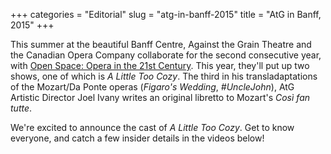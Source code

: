 +++
categories = "Editorial"
slug = "atg-in-banff-2015"
title = "AtG in Banff, 2015"
+++

This summer at the beautiful Banff Centre, Against the Grain Theatre and the Canadian Opera Company collaborate for the second consecutive year, with [Open Space: Opera in the 21st Century](http://www.banffcentre.ca/programs/program.aspx?id=1532). This year, they'll put up two shows, one of which is *A Little Too Cozy*. The third in his transladaptations of the Mozart/Da Ponte operas (*Figaro's Wedding*, *#UncleJohn*), AtG Artistic Director Joel Ivany writes an original libretto to Mozart's *Così fan tutte*.

We're excited to announce the cast of *A Little Too Cozy*. Get to know everyone, and catch a few insider details in the videos below!
